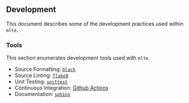 ## Development

This document describes some of the development practices used within `mlte`.

### Tools

This section enumerates development tools used with `mlte`.

- Source Formatting: [`black`](https://github.com/psf/black)
- Source Linting: [`flake8`](https://flake8.pycqa.org/en/latest/)
- Unit Testing: [`unittest`](https://docs.python.org/3/library/unittest.html)
- Continuous Integration: [Github Actions](https://docs.github.com/en/actions)
- Documentation: [`sphinx`](https://www.sphinx-doc.org/en/master/)
